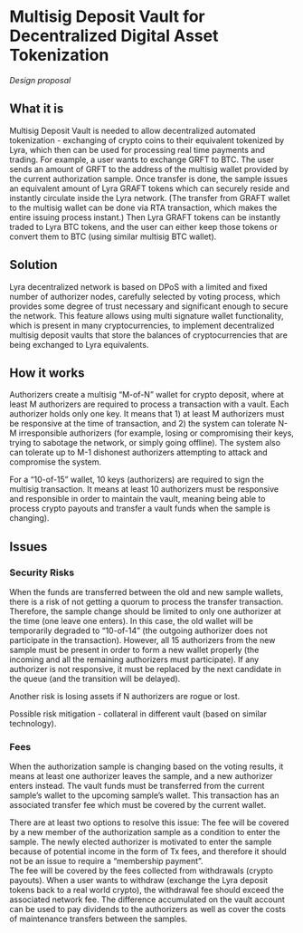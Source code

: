 # Multisig Deposit Vault for Decentralized Digital Asset Tokenization

*Design proposal*

## What it is
Multisig Deposit Vault is needed to allow decentralized automated tokenization - exchanging of crypto coins to their equivalent tokenized by Lyra, which then can be used for processing real time payments and trading. For example, a user wants to exchange GRFT to BTC. The user sends an amount of GRFT to the address of the multisig wallet provided by the current authorization sample. Once transfer is done, the sample issues an equivalent amount of Lyra GRAFT tokens which can securely reside and instantly circulate inside the Lyra network. (The transfer from GRAFT wallet to the multisig wallet can be done via RTA transaction, which makes the entire issuing process instant.) Then Lyra GRAFT tokens can be instantly traded to Lyra BTC tokens, and the user can either keep those tokens or convert them to BTC (using similar multisig BTC wallet).   
## Solution
Lyra decentralized network is based on DPoS with a limited and fixed number of authorizer nodes, carefully selected by voting process, which provides some degree of trust necessary and significant enough to secure the network. This feature allows using multi signature wallet functionality, which is present in many cryptocurrencies, to implement decentralized multisig deposit vaults that store the balances of cryptocurrencies that are being exchanged to Lyra equivalents. 
## How it works
Authorizers create a multisig “M-of-N” wallet for crypto deposit, where at least M authorizers are required to process a transaction with a vault. Each authorizer holds only one key. It means that 1) at least M authorizers must be responsive at the time of transaction, and 2) the system can tolerate N-M irresponsible authorizers (for example, losing or compromising their keys, trying to sabotage the network, or simply going offline). The system also can tolerate up to M-1 dishonest authorizers attempting to attack and compromise the system.

For a “10-of-15” wallet, 10 keys (authorizers) are required to sign the multisig transaction. It means at least 10 authorizers must be responsive and responsible in order to maintain the vault, meaning being able to process crypto payouts and transfer a vault funds when the sample is changing).     

## Issues 

### Security Risks
When the funds are transferred between the old and new sample wallets, there is a risk of not getting a quorum to process the transfer transaction. Therefore, the sample change should be limited to only one authorizer at the time (one leave one enters). In this case, the old wallet will be temporarily degraded to “10-of-14” (the outgoing authorizer does not participate in the transaction). However, all 15 authorizers from the new sample must be present in order to form a new wallet properly (the incoming and all the remaining authorizers must participate). If any authorizer is not responsive, it must be replaced by the next candidate in the queue (and the transition will be delayed).

Another risk is losing assets if N authorizers are rogue or lost.   

Possible risk mitigation - collateral in different vault (based on similar technology).

### Fees

When the authorization sample is changing based on the voting results, it means at least one authorizer leaves the sample, and a new authorizer enters instead. The vault funds must be transferred from the current sample’s wallet to the upcoming sample’s wallet. This transaction has an associated transfer fee which must be covered by the current wallet. 

There are at least two options to resolve this issue:
The fee will be covered by a new member of the authorization sample as a condition to enter the sample. The newly elected authorizer is motivated to enter the sample because of potential income in the form of Tx fees, and therefore it should not be an issue to require a “membership payment”.    
The fee will be covered by the fees collected from withdrawals (crypto payouts). When a user wants to withdraw (exchange the Lyra deposit tokens back to a real world crypto), the withdrawal fee should exceed the associated network fee. The difference accumulated on the vault account can be used to pay dividends to the authorizers as well as cover the costs of maintenance transfers between the samples. 
